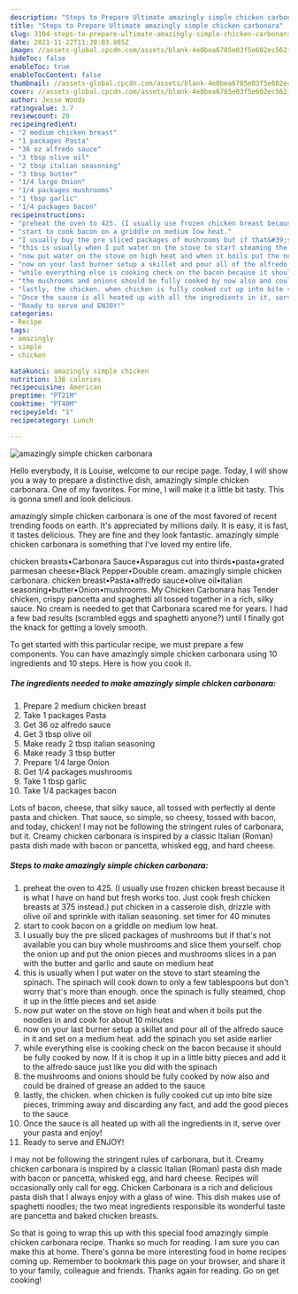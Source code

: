 ```yaml
---
description: "Steps to Prepare Ultimate amazingly simple chicken carbonara"
title: "Steps to Prepare Ultimate amazingly simple chicken carbonara"
slug: 3104-steps-to-prepare-ultimate-amazingly-simple-chicken-carbonara
date: 2021-11-22T11:39:03.885Z
image: //assets-global.cpcdn.com/assets/blank-4e0bea6785e03f5e602ec562f230caae08da540cada707380b4fe1bbebba43da.png
hideToc: false
enableToc: true
enableTocContent: false
thumbnail: //assets-global.cpcdn.com/assets/blank-4e0bea6785e03f5e602ec562f230caae08da540cada707380b4fe1bbebba43da.png
cover: //assets-global.cpcdn.com/assets/blank-4e0bea6785e03f5e602ec562f230caae08da540cada707380b4fe1bbebba43da.png
author: Jesse Woods
ratingvalue: 3.7
reviewcount: 20
recipeingredient:
- "2 medium chicken breast"
- "1 packages Pasta"
- "36 oz alfredo sauce"
- "3 tbsp olive oil"
- "2 tbsp italian seasoning"
- "3 tbsp butter"
- "1/4 large Onion"
- "1/4 packages mushrooms"
- "1 tbsp garlic"
- "1/4 packages bacon"
recipeinstructions:
- "preheat the oven to 425. (I usually use frozen chicken breast because it is what I have on hand but fresh works too. Just cook fresh chicken breasts at 375 instead.) put chicken in a casserole dish, drizzle with olive oil and sprinkle with italian seasoning. set timer for 40 minutes"
- "start to cook bacon on a griddle on medium low heat."
- "I usually buy the pre sliced packages of mushrooms but if that&#39;s not available you can buy whole mushrooms and slice them yourself. chop the onion up and put the onion pieces and mushrooms slices in a pan with the  butter and garlic and saute on medium heat"
- "this is usually when I put water on the stove to start steaming the spinach. The spinach will cook down to only a few tablespoons but don&#39;t worry that&#39;s more than enough. once the spinach is fully steamed,   chop it up in the little pieces and set aside"
- "now put water on the stove on high heat and when it boils put the noodles in and cook for about 10 minutes"
- "now on your last burner setup a skillet and pour all of the alfredo sauce in it and set on a medium heat. add the spinach you set aside earlier"
- "while everything else is cooking check on the bacon because it should be fully cooked by now. If it is chop it up in a little bitty pieces and add it to the alfredo sauce just like you did with the spinach"
- "the mushrooms and onions should be fully cooked by now also and could be drained of grease an added to the sauce"
- "lastly, the chicken. when chicken is fully cooked cut up into bite size pieces, trimming away and discarding any fact, and add the good pieces to the sauce"
- "Once the sauce is all heated up with all the ingredients in it, serve over your pasta and enjoy!"
- "Ready to serve and ENJOY!"
categories:
- Recipe
tags:
- amazingly
- simple
- chicken

katakunci: amazingly simple chicken 
nutrition: 138 calories
recipecuisine: American
preptime: "PT21M"
cooktime: "PT40M"
recipeyield: "1"
recipecategory: Lunch

---
```



![amazingly simple chicken carbonara](//assets-global.cpcdn.com/assets/blank-4e0bea6785e03f5e602ec562f230caae08da540cada707380b4fe1bbebba43da.png)

Hello everybody, it is Louise, welcome to our recipe page. Today, I will show you a way to prepare a distinctive dish, amazingly simple chicken carbonara. One of my favorites. For mine, I will make it a little bit tasty. This is gonna smell and look delicious.

amazingly simple chicken carbonara is one of the most favored of recent trending foods on earth. It's appreciated by millions daily. It is easy, it is fast, it tastes delicious. They are fine and they look fantastic. amazingly simple chicken carbonara is something that I've loved my entire life.

chicken breasts•Carbonara Sauce•Asparagus cut into thirds•pasta•grated parmesan cheese•Black Pepper•Double cream. amazingly simple chicken carbonara. chicken breast•Pasta•alfredo sauce•olive oil•italian seasoning•butter•Onion•mushrooms. My Chicken Carbonara has Tender chicken, crispy pancetta and spaghetti all tossed together in a rich, silky sauce. No cream is needed to get that Carbonara scared me for years. I had a few bad results (scrambled eggs and spaghetti anyone?) until I finally got the knack for getting a lovely smooth.


To get started with this particular recipe, we must prepare a few components. You can have amazingly simple chicken carbonara using 10 ingredients and 10 steps. Here is how you cook it.

<!--inarticleads1-->

##### The ingredients needed to make amazingly simple chicken carbonara:

1. Prepare 2 medium chicken breast
1. Take 1 packages Pasta
1. Get 36 oz alfredo sauce
1. Get 3 tbsp olive oil
1. Make ready 2 tbsp italian seasoning
1. Make ready 3 tbsp butter
1. Prepare 1/4 large Onion
1. Get 1/4 packages mushrooms
1. Take 1 tbsp garlic
1. Take 1/4 packages bacon


Lots of bacon, cheese, that silky sauce, all tossed with perfectly al dente pasta and chicken. That sauce, so simple, so cheesy, tossed with bacon, and today, chicken! I may not be following the stringent rules of carbonara, but it. Creamy chicken carbonara is inspired by a classic Italian (Roman) pasta dish made with bacon or pancetta, whisked egg, and hard cheese. 

<!--inarticleads2-->

##### Steps to make amazingly simple chicken carbonara:

1. preheat the oven to 425. (I usually use frozen chicken breast because it is what I have on hand but fresh works too. Just cook fresh chicken breasts at 375 instead.) put chicken in a casserole dish, drizzle with olive oil and sprinkle with italian seasoning. set timer for 40 minutes
1. start to cook bacon on a griddle on medium low heat.
1. I usually buy the pre sliced packages of mushrooms but if that&#39;s not available you can buy whole mushrooms and slice them yourself. chop the onion up and put the onion pieces and mushrooms slices in a pan with the  butter and garlic and saute on medium heat
1. this is usually when I put water on the stove to start steaming the spinach. The spinach will cook down to only a few tablespoons but don&#39;t worry that&#39;s more than enough. once the spinach is fully steamed,   chop it up in the little pieces and set aside
1. now put water on the stove on high heat and when it boils put the noodles in and cook for about 10 minutes
1. now on your last burner setup a skillet and pour all of the alfredo sauce in it and set on a medium heat. add the spinach you set aside earlier
1. while everything else is cooking check on the bacon because it should be fully cooked by now. If it is chop it up in a little bitty pieces and add it to the alfredo sauce just like you did with the spinach
1. the mushrooms and onions should be fully cooked by now also and could be drained of grease an added to the sauce
1. lastly, the chicken. when chicken is fully cooked cut up into bite size pieces, trimming away and discarding any fact, and add the good pieces to the sauce
1. Once the sauce is all heated up with all the ingredients in it, serve over your pasta and enjoy!
1. Ready to serve and ENJOY!

I may not be following the stringent rules of carbonara, but it. Creamy chicken carbonara is inspired by a classic Italian (Roman) pasta dish made with bacon or pancetta, whisked egg, and hard cheese. Recipes will occasionally only call for egg. Chicken Carbonara is a rich and delicious pasta dish that I always enjoy with a glass of wine. This dish makes use of spaghetti noodles; the two meat ingredients responsible its wonderful taste are pancetta and baked chicken breasts. 

So that is going to wrap this up with this special food amazingly simple chicken carbonara recipe. Thanks so much for reading. I am sure you can make this at home. There's gonna be more interesting food in home recipes coming up. Remember to bookmark this page on your browser, and share it to your family, colleague and friends. Thanks again for reading. Go on get cooking!
